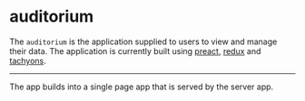 <!--
Copyright 2020 - Offen Authors <hioffen@posteo.de>
SPDX-License-Identifier: Apache-2.0
-->

# auditorium

The `auditorium` is the application supplied to users to view and manage their data. The application is currently built using [preact][], [redux][] and [tachyons][].

[preact]: https://preactjs.com/
[redux]: https://redux.js.org/
[tachyons]: https://tachyons.io/

---

The app builds into a single page app that is served by the server app.
